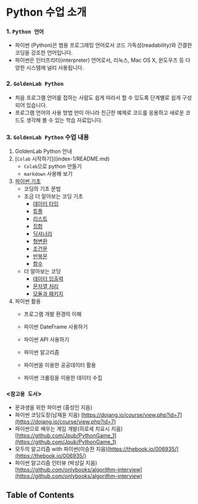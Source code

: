# Python 수업 소개

### 1. **`Python 언어`**  
   
* 파이썬 (Python)은 범용 프로그래밍 언어로서 코드 가독성(readability)와 간결한 코딩을 강조한 언어입니다.    
* 파이썬은 인터프리터(interpreter) 언어로서, 리눅스, Mac OS X, 윈도우즈 등 다양한 시스템에 널리 사용됩니다.

### 2. **`GoldenLab Python`**    
 
* 처음 프로그램 언어를 접하는 사람도 쉽게 따라서 할 수 있도록 단계별로 쉽게 구성되어 있습니다.   
* 프로그램 언어의 사용 방법 만이 아니라  친근한 예제로 코드를 응용하고 새로운 코드도 생각해 볼 수 있는 학습 자료입니다. 

### 3. **`GoldenLab Python` 수업 내용**
1. GoldenLab Python 안내  
2. [`Colab` 시작하기]((index-1/README.md)
   * `Colab`으로 python 만들기
   * `markdown` 사용해 보기
3. [파이썬 기초](index-2/undefined/README.md)    
   * 코딩의 기초 문법
   * 조금 더 알아보는 코딩 기초
      * [데이터 타입](index-2/undefined-1/index.md)
      * [튜플](index-2/undefined-2/index.md)
      * [리스트](index-2/undefined-3/index.md)
      * [집합](index-2/undefined-3/index-1.md)
      * [딕셔너리](index-2/undefined-3/index-2.md)
      * [형변환](index-2/undefined-3/index-3.md)
      * [조건문](index-2/undefined-3/index-4.md)
      * [반복문](index-2/undefined-3/index-5.md)
      * [함수](index-2/undefined-3/index-6.md)
   * 더 알아보는 코딩
      * [데이터 입출력](index-2/undefined-5/index.md)
      * [문자열 처리](index-2/undefined-5/index-1.md)
      * [모듈과 패키지](index-2/undefined-5/index-2.md)
4. 파이썬 활용 
   * 프로그램 개발 환경의 이해
   
   * 파이썬 DateFrame 사용하기
   * 파이썬 API 사용하기 
   * 파이썬 알고리즘 
   * 파이썬을 이용한 공공데이터 활용 
   * 파이썬 크롤링을 이용한 데이터 수집
      
### **<`참고용 도서`>**
* 문과생을 위한 파이썬 (홍성인 지음)    
* 파이썬 코딩도장(남재윤 지음) [https://dojang.io/course/view.php?id=7](https://dojang.io/course/view.php?id=7)    
* 파이썬으로 배우는 게임 개발(히로세 치요시 지음) [https://github.com/Jpub/PythonGame_1](https://github.com/Jpub/PythonGame_1)     
* 모두의 알고리즘 with 파이썬(이승찬 지음)[https://thebook.io/006935/](https://thebook.io/006935/)    
* 파이썬 알고리즘 인터뷰 (박상길 지음) [https://github.com/onlybooks/algorithm-interview](https://github.com/onlybooks/algorithm-interview)
    
## Table of Contents


